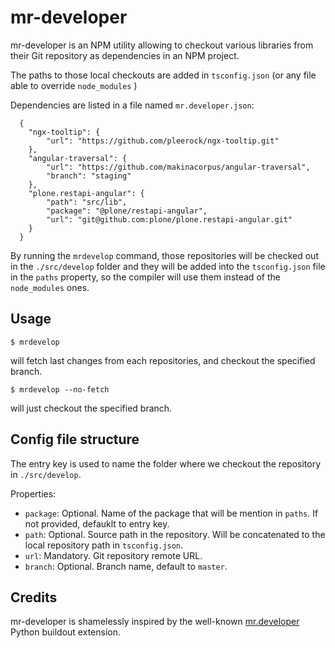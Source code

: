 # mr-developer

mr-developer is an NPM utility allowing to checkout various libraries from their Git repository as dependencies in an NPM project.

The paths to those local checkouts are added in `tsconfig.json` (or any file able to override `node_modules` )

Dependencies are listed in a file named `mr.developer.json`:

```
  {
    "ngx-tooltip": {
        "url": "https://github.com/pleerock/ngx-tooltip.git"
    },
    "angular-traversal": {
        "url": "https://github.com/makinacorpus/angular-traversal",
        "branch": "staging"
    },
    "plone.restapi-angular": {
        "path": "src/lib",
        "package": "@plone/restapi-angular",
        "url": "git@github.com:plone/plone.restapi-angular.git"
    }
  }
```

By running the `mrdevelop` command, those repositories will be checked out in the `./src/develop` folder and they will be added into the `tsconfig.json` file in the `paths` property, so the compiler will use them instead of the `node_modules` ones.

## Usage

```
$ mrdevelop
```
will fetch last changes from each repositories, and checkout the specified branch.

```
$ mrdevelop --no-fetch
```
will just checkout the specified branch.

## Config file structure

The entry key is used to name the folder where we checkout the repository in `./src/develop`.

Properties:

- `package`: Optional. Name of the package that will be mention in `paths`. If not provided, defauklt to entry key.
- `path`: Optional. Source path in the repository. Will be concatenated to the local repository path in `tsconfig.json`.
- `url`: Mandatory. Git repository remote URL.
- `branch`: Optional. Branch name, default to `master`.

## Credits

mr-developer is shamelessly inspired by the well-known [mr.developer](https://pypi.python.org/pypi/mr.developer) Python buildout extension.
